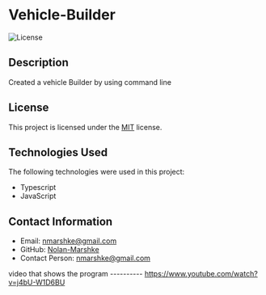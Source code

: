 
# Vehicle-Builder
![License](https://img.shields.io/badge/license-MIT-blue.svg)

## Description
Created a vehicle Builder by using command line

## License

This project is licensed under the [MIT](https://opensource.org/licenses/MIT) license.

## Technologies Used

The following technologies were used in this project:

- Typescript
- JavaScript

## Contact Information
- Email: nmarshke@gmail.com
- GitHub: [Nolan-Marshke](https://github.com/Nolan-Marshke)
- Contact Person: nmarshke@gmail.com


video that shows the program ---------- https://www.youtube.com/watch?v=j4bU-W1D6BU
